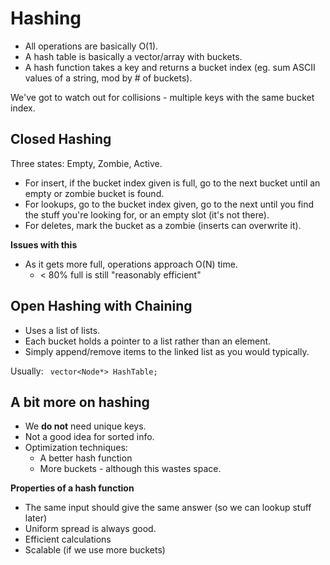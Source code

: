 Hashing
=============
* All operations are basically O(1).
* A hash table is basically a vector/array with buckets.
* A hash function takes a key and returns a bucket index (eg. sum ASCII values of a string, mod by # of buckets).

We've got to watch out for collisions - multiple keys with the same bucket index. 

## Closed Hashing
Three states: Empty, Zombie, Active.

* For insert, if the bucket index given is full, go to the next bucket until an empty or zombie bucket is found. 
* For lookups, go to the bucket index given, go to the next until you find the stuff you're looking for, or an empty slot (it's not there).
* For deletes, mark the bucket as a zombie (inserts can overwrite it). 

**Issues with this**
* As it gets more full, operations approach O(N) time. 
    * < 80% full is still "reasonably efficient"
    
## Open Hashing with Chaining
* Uses a list of lists. 
* Each bucket holds a pointer to a list rather than an element.
* Simply append/remove items to the linked list as you would typically. 

Usually: ` vector<Node*> HashTable;`

## A bit more on hashing
* We **do not** need unique keys.
* Not a good idea for sorted info.
* Optimization techniques:
    * A better hash function
    * More buckets - although this wastes space.


**Properties of a hash function**
* The same input should give the same answer (so we can lookup stuff later)
* Uniform spread is always good.
* Efficient calculations
* Scalable (if we use more buckets)